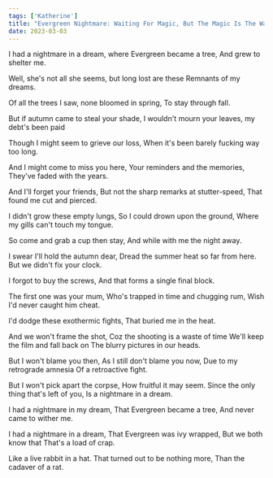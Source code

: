 ```yaml
---
tags: ['Katherine']
title: "Evergreen Nightmare: Waiting For Magic, But The Magic Is The Waiting"
date: 2023-03-03
---
```


I had a nightmare in a dream, where Evergreen became a tree,
And grew to shelter me.

Well, she's not all she seems, but long lost are these
Remnants of my dreams.

Of all the trees I saw, none bloomed in spring,
To stay through fall.

But if autumn came to steal your shade,
I wouldn't mourn your leaves, my debt's been paid

Though I might seem to grieve our loss,
When it's been barely fucking way too long.

And I might come to miss you here,
Your reminders and the memories,
They've faded with the years.

And I'll forget your friends,
But not the sharp remarks at stutter-speed,
That found me cut and pierced.

I didn't grow these empty lungs,
So I could drown upon the ground,
Where my gills can't touch my tongue.

So come and grab a cup then stay,
And while with me the night away.

I swear I'll hold the autumn dear,
Dread the summer heat so far from here.
But we didn't fix your clock.

I forgot to buy the screws,
And that forms a single final block.

The first one was your mum,
Who's trapped in time and chugging rum,
Wish I'd never caught him cheat.

I'd dodge these exothermic fights,
That buried me in the heat.

And we won't frame the shot,
Coz the shooting is a waste of time
We'll keep the film and fall back on
The blurry pictures in our heads.

But I won't blame you then,
As I still don't blame you now,
Due to my retrograde amnesia
Of a retroactive fight.

But I won't pick apart the corpse,
How fruitful it may seem.
Since the only thing that's left of you,
Is a nightmare in a dream.

I had a nightmare in my dream,
That Evergreen became a tree,
And never came to wither me.

I had a nightmare in a dream,
That Evergreen was ivy wrapped,
But we both know that
That's a load of crap.

Like a live rabbit in a hat.
That turned out to be nothing more,
Than the cadaver of a rat.
